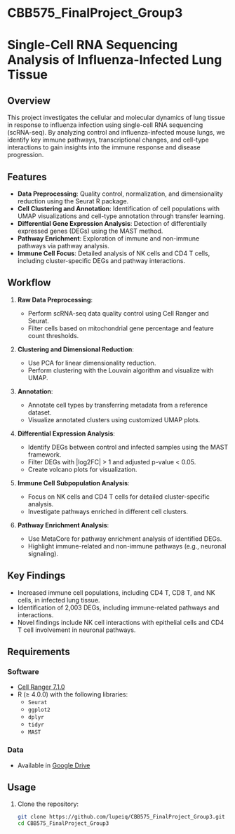 # CBB575_FinalProject_Group3
# Single-Cell RNA Sequencing Analysis of Influenza-Infected Lung Tissue

## Overview
This project investigates the cellular and molecular dynamics of lung tissue in response to influenza infection using single-cell RNA sequencing (scRNA-seq). By analyzing control and influenza-infected mouse lungs, we identify key immune pathways, transcriptional changes, and cell-type interactions to gain insights into the immune response and disease progression.

## Features
- **Data Preprocessing**: Quality control, normalization, and dimensionality reduction using the Seurat R package.
- **Cell Clustering and Annotation**: Identification of cell populations with UMAP visualizations and cell-type annotation through transfer learning.
- **Differential Gene Expression Analysis**: Detection of differentially expressed genes (DEGs) using the MAST method.
- **Pathway Enrichment**: Exploration of immune and non-immune pathways via pathway analysis.
- **Immune Cell Focus**: Detailed analysis of NK cells and CD4 T cells, including cluster-specific DEGs and pathway interactions.

## Workflow
1. **Raw Data Preprocessing**:
   - Perform scRNA-seq data quality control using Cell Ranger and Seurat.
   - Filter cells based on mitochondrial gene percentage and feature count thresholds.
   
2. **Clustering and Dimensional Reduction**:
   - Use PCA for linear dimensionality reduction.
   - Perform clustering with the Louvain algorithm and visualize with UMAP.

3. **Annotation**:
   - Annotate cell types by transferring metadata from a reference dataset.
   - Visualize annotated clusters using customized UMAP plots.

4. **Differential Expression Analysis**:
   - Identify DEGs between control and infected samples using the MAST framework.
   - Filter DEGs with |log2FC| > 1 and adjusted p-value < 0.05.
   - Create volcano plots for visualization.

5. **Immune Cell Subpopulation Analysis**:
   - Focus on NK cells and CD4 T cells for detailed cluster-specific analysis.
   - Investigate pathways enriched in different cell clusters.

6. **Pathway Enrichment Analysis**:
   - Use MetaCore for pathway enrichment analysis of identified DEGs.
   - Highlight immune-related and non-immune pathways (e.g., neuronal signaling).

## Key Findings
- Increased immune cell populations, including CD4 T, CD8 T, and NK cells, in infected lung tissue.
- Identification of 2,003 DEGs, including immune-related pathways and interactions.
- Novel findings include NK cell interactions with epithelial cells and CD4 T cell involvement in neuronal pathways.

## Requirements
### Software
- [Cell Ranger 7.1.0](https://support.10xgenomics.com/single-cell-gene-expression/software/overview/welcome)
- R (≥ 4.0.0) with the following libraries:
  - `Seurat`
  - `ggplot2`
  - `dplyr`
  - `tidyr`
  - `MAST`

### Data
- Available in [Google Drive](https://drive.google.com/drive/folders/1lOUGvbXTEetbv05i1dEYK0U1QdEVnTg3?usp=drive_link)

## Usage
1. Clone the repository:
   ```bash
   git clone https://github.com/lupeiq/CBB575_FinalProject_Group3.git
   cd CBB575_FinalProject_Group3

